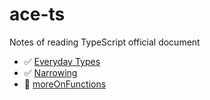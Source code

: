# ace-ts

Notes of reading TypeScript official document

- ✅ [Everyday Types](./everydayTypes)
- ✅ [Narrowing](./narrowing)
- 🔴 [moreOnFunctions](./moreOnFunctions)
